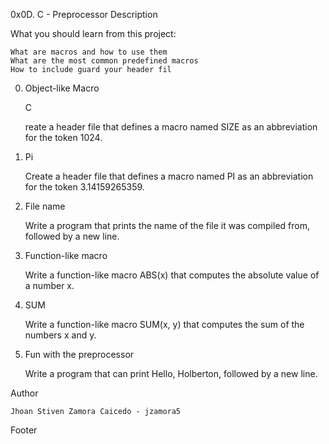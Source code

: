 0x0D. C - Preprocessor
Description

What you should learn from this project:

    What are macros and how to use them
    What are the most common predefined macros
    How to include guard your header fil

0. Object-like Macro

    C

    reate a header file that defines a macro named SIZE as an abbreviation for the token 1024.

1. Pi

    Create a header file that defines a macro named PI as an abbreviation for the token 3.14159265359.

2. File name

    Write a program that prints the name of the file it was compiled from, followed by a new line.

3. Function-like macro

    Write a function-like macro ABS(x) that computes the absolute value of a number x.

4. SUM

    Write a function-like macro SUM(x, y) that computes the sum of the numbers x and y.

6. Fun with the preprocessor

    Write a program that can print Hello, Holberton, followed by a new line.

Author

    Jhoan Stiven Zamora Caicedo - jzamora5

Footer

